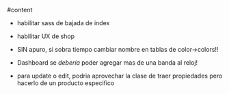 #content
* habilitar sass de bajada de index
* habilitar UX de shop
* SIN apuro, si sobra tiempo cambiar nombre en tablas de color->colors!!
* Dashboard se _debería_ poder agregar mas de una banda al reloj!


* para update o edit, podria aprovechar la clase de traer propiedades pero hacerlo de un producto especifico